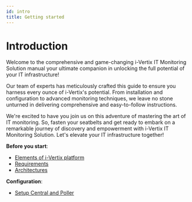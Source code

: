```yaml
---
id: intro
title: Getting started
---
```


# Introduction

Welcome to the comprehensive and game-changing i-Vertix IT Monitoring Solution manual your ultimate companion in unlocking the full potential of your IT infrastructure!

Our team of experts has meticulously crafted this guide to ensure you harness every ounce of i-Vertix's potential. From installation and configuration to advanced monitoring techniques, we leave no stone unturned in delivering comprehensive and easy-to-follow instructions.

We're excited to have you join us on this adventure of mastering the art of IT monitoring. So, fasten your seatbelts and get ready to embark on a remarkable journey of discovery and empowerment with i-Vertix IT Monitoring Solution. Let's elevate your IT infrastructure together!

**Before you start**:

* [Elements of i-Vertix platform](installation/before-you-start/platform.md)
* [Requirements](quick-start-guide/standard-vms-requirements/requirements.md)
* [Architectures](installation/before-you-start/architecture.md)

[//]: # (**Licensing**:)

[//]: # ()
[//]: # (* [IT Monitoring - Editions]&#40;quick-start-guide/standard-vms-requirements/licensing.md&#41;)

**Configuration**:

* [Setup Central and Poller](quick-start-guide/how-to-configure-central-and-poller)



